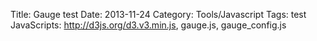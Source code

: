 Title: Gauge test
Date: 2013-11-24
Category: Tools/Javascript
Tags: test
JavaScripts: http://d3js.org/d3.v3.min.js, gauge.js, gauge_config.js

<svg id="fillgauge1" width="97%" height="250" onclick="gauge1.update(NewValue());"></svg>
<svg id="fillgauge2" width="19%" height="200" onclick="gauge2.update(NewValue());"></svg>
<svg id="fillgauge3" width="19%" height="200" onclick="gauge3.update(NewValue());"></svg>
<svg id="fillgauge4" width="19%" height="200" onclick="gauge4.update(NewValue());"></svg>
<svg id="fillgauge5" width="19%" height="200" onclick="gauge5.update(NewValue());"></svg>
<svg id="fillgauge6" width="19%" height="200" onclick="gauge6.update(NewValue());"></svg> 
